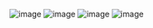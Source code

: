 ![image](https://github.com/maksklemencic/EmployeesApp/assets/79161663/33e33d36-7984-425e-b3a7-64b89cb8d7a3)
![image](https://github.com/maksklemencic/EmployeesApp/assets/79161663/286175bb-b740-42bc-b2f4-896f408adae3)
![image](https://github.com/maksklemencic/EmployeesApp/assets/79161663/7d744d00-94a0-4866-9913-536b828fdd3e)
![image](https://github.com/maksklemencic/EmployeesApp/assets/79161663/27d37af5-b848-44f5-a178-cbaddb772e60)
